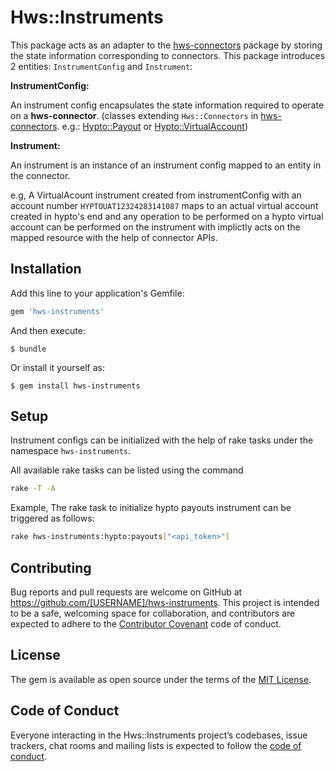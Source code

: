 # Hws::Instruments

This package acts as an adapter to the [hws-connectors](https://github.com/hwslabs/hws-connectors-ruby) package by storing the state information corresponding to connectors. This package introduces 2 entities: `InstrumentConfig` and `Instrument`:

**InstrumentConfig:**

An instrument config encapsulates the state information required to operate on a **hws-connector**. (classes extending `Hws::Connectors` in [hws-connectors](https://github.com/hwslabs/hws-connectors-ruby). e.g.: [Hypto::Payout](https://github.com/hwslabs/hws-connectors-ruby/blob/main/lib/hws-connectors/hypto/payout/base.rb#L1) or [Hypto::VirtualAccount](https://github.com/hwslabs/hws-connectors-ruby/blob/main/lib/hws-connectors/hypto/virtual_account/base.rb#L1))

**Instrument:**

An instrument is an instance of an instrument config mapped to an entity in the connector.

e.g, A VirtualAcount instrument created from instrumentConfig with an account number `HYPTOUAT12324283141087` maps to an actual virtual account created in hypto's end and any operation to be performed on a hypto virtual account can be performed on the instrument with implictly acts on the mapped resource with the help of connector APIs.

## Installation

Add this line to your application's Gemfile:

```ruby
gem 'hws-instruments'
```

And then execute:

    $ bundle

Or install it yourself as:

    $ gem install hws-instruments

## Setup

Instrument configs can be initialized with the help of rake tasks under the namespace `hws-instruments`. 

All available rake tasks can be listed using the command

```sh
rake -T -A
```

Example, The rake task to initialize hypto payouts instrument can be triggered as follows:
```sh
rake hws-instruments:hypto:payouts["<api_token>"]
```

## Contributing

Bug reports and pull requests are welcome on GitHub at https://github.com/[USERNAME]/hws-instruments. This project is intended to be a safe, welcoming space for collaboration, and contributors are expected to adhere to the [Contributor Covenant](http://contributor-covenant.org) code of conduct.

## License

The gem is available as open source under the terms of the [MIT License](https://opensource.org/licenses/MIT).

## Code of Conduct

Everyone interacting in the Hws::Instruments project’s codebases, issue trackers, chat rooms and mailing lists is expected to follow the [code of conduct](https://github.com/[USERNAME]/hws-instruments/blob/master/CODE_OF_CONDUCT.md).
